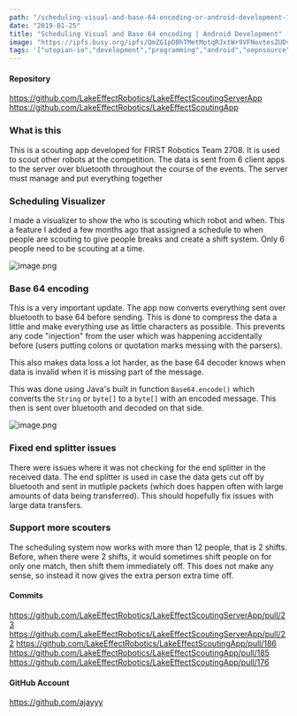 ```yaml
---
path: "/scheduling-visual-and-base-64-encoding-or-android-development-1548387594935"
date: "2019-01-25"
title: "Scheduling Visual and Base 64 encoding | Android Development"
image: "https://ipfs.busy.org/ipfs/QmZG1pDBhTMetMotqRJxtWr9VFNovtesZUDvTNu6sxKjKb"
tags: '["utopian-io","development","programming","android","oepnsource"]'
---
```


#### Repository
https://github.com/LakeEffectRobotics/LakeEffectScoutingServerApp
https://github.com/LakeEffectRobotics/LakeEffectScoutingApp

### What is this

This is a scouting app developed for FIRST Robotics Team 2708. It is used to scout other robots at the competition. The data is sent from 6 client apps to the server over bluetooth throughout the course of the events. The server must manage and put everything together

### Scheduling Visualizer

I made a visualizer to show the who is scouting which robot and when. This a feature I added a few months ago that assigned a schedule to when people are scouting to give people breaks and create a shift system. Only 6 people need to be scouting at a time. 

![image.png](https://ipfs.busy.org/ipfs/QmZG1pDBhTMetMotqRJxtWr9VFNovtesZUDvTNu6sxKjKb)

### Base 64 encoding

This is a very important update. The app now converts everything sent over bluetooth to base 64 before sending. This is done to compress the data a little and make everything use as little characters as possible. This prevents any code "injection" from the user which was happening accidentally before (users putting colons or quotation marks messing with the parsers).

This also makes data loss a lot harder, as the base 64 decoder knows when data is invalid when it is missing part of the message.

This was done using Java's built in function `Base64.encode()` which converts the `String` or `byte[]` to a `byte[]` with an encoded message. This then is sent over bluetooth and decoded on that side.

![image.png](https://ipfs.busy.org/ipfs/QmdwbVhp2dzYMbMDoazqgdyzvKesVomefmmJm29p6QtdrP)

### Fixed end splitter issues

There were issues where it was not checking for the end splitter in the received data. The end splitter is used in case the data gets cut off by bluetooth and sent in mutliple packets (which does happen often with large amounts of data being transferred). This should hopefully fix issues with large data transfers.

### Support more scouters

The scheduling system now works with more than 12 people, that is 2 shifts. Before, when there were 2 shifts, it would sometimes shift people on for only one match, then shift them immediately off. This does not make any sense, so instead it now gives the extra person extra time off.

#### Commits
https://github.com/LakeEffectRobotics/LakeEffectScoutingServerApp/pull/23
https://github.com/LakeEffectRobotics/LakeEffectScoutingServerApp/pull/22
https://github.com/LakeEffectRobotics/LakeEffectScoutingApp/pull/186
https://github.com/LakeEffectRobotics/LakeEffectScoutingApp/pull/185
https://github.com/LakeEffectRobotics/LakeEffectScoutingApp/pull/176

#### GitHub Account
https://github.com/ajayyy